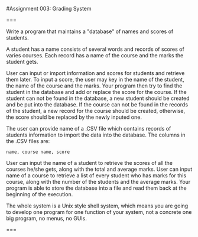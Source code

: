 #Assignment 003: Grading System

===

Write a program that maintains a "database" of names and scores of students.

A student has a name consists of several words and records of scores of varies courses. Each record has a name of the course and the marks the student gets.

User can input or import information and scores for students and retrieve them later. To input a score, the user may key in the name of the student, the name of the course and the marks. Your program then try to find the student in the database and add or replace the score for the course. If the student can not be found in the database, a new student should be created and be put into the database. If the course can not be found in the records of the student, a new record for the course should be created, otherwise, the score should be replaced by the newly inputed one.

The user can provide name of a .CSV file which contains records of students information to import the data into the database. The columns in the .CSV files are:

	name, course name, score

User can input the name of a student to retrieve the scores of all the courses he/she gets, along with the total and average marks. User can input name of a course to retrieve a list of every student who has marks for this course, along with the number of the students and the average marks.
Your program is able to store the database into a file and read them back at the beginning of the execution.

The whole system is a Unix style shell system, which means you are going to develop one program for one function of your system, not a concrete one big program, no menus, no GUIs.

===
